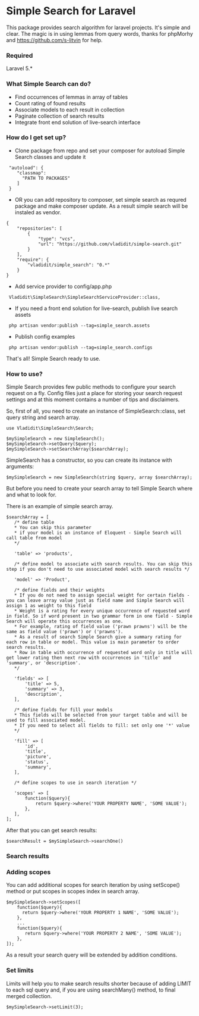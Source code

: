 # Simple Search for Laravel #
This package provides search algorithm for laravel projects. It's simple and clear. The magic is in using lemmas from query words, thanks for phpMorhy and https://github.com/s-litvin for help.

### Required ###
Laravel 5.*

### What Simple Search can do? ###

* Find occurrences of lemmas in array of tables
* Count rating of found results
* Associate models to each result in collection
* Paginate collection of search results
* Integrate front end solution of live-search interface

### How do I get set up? ###

* Clone package from repo and set your composer for autoload Simple Search classes and update it

```
 "autoload": {
    "classmap":
      "PATH TO PACKAGES"
    ]
 }
```
* OR you can add repository to composer, set simple search as requred package and make composer update. As a result simple search will be instaled as vendor.
```
{
    "repositories": [
        {
            "type": "vcs",
            "url": "https://github.com/vladidit/simple-search.git"
        }
    ],
    "require": {
        "vladidit/simple_search": "0.*"
    }
}
```
* Add service provider to config/app.php

```
 Vladidit\SimpleSearch\SimpleSearchServiceProvider::class,
```
* If you need a front end solution for live-search, publish live search assets
```
 php artisan vendor:publish --tag=simple_search.assets
```
* Publish config examples
```
 php artisan vendor:publish --tag=simple_search.configs
```

That's all! Simple Search ready to use.

### How to use? ###

Simple Search provides few public methods to configure your search request on a fly.
Config files just a place for storing your search request settings and at this moment contains a number of tips and disclaimers.

So, first of all, you need to create an instance of SimpleSearch::class, set query string and search array.

```
use Vladidit\SimpleSearch\Search;

$mySimpleSearch = new SimpleSearch();
$mySimpleSearch->setQuery($query);
$mySimpleSearch->setSearchArray($searchArray);
```

SimpleSearch has a constructor, so you can create its instance with arguments: 

```
$mySimpleSearch = new SimpleSearch(string $query, array $searchArray);
```

But before you need to create your search array to tell Simple Search where and what to look for.

There is an example of simple search array.

```
$searchArray = [
   /* define table
   * You can skip this parameter
   * if your model is an instance of Eloquent - Simple Search will call table from model
   */

   'table' => 'products',

   /* define model to associate with search results. You can skip this step if you don't need to use associated model with search results */

   'model' => 'Product',

   /* define fields and their weights
   * If you do not need to assign special weight for certain fields - you can leave array value just as field name and Simple Search will assign 1 as weight to this field
   * Weight is a rating for every unique occurrence of requested word in field. So if word present in two grammar form in one field - Simple Search will operate this occurrences as one.
   * For example, rating of field value ('prawn prawns') will be the same as field value ('prawn') or ('prawns').
   * As a result of search Simple Search give a summary rating for each row in table or model. This value is main parameter to order search results.
   * Row in table with occurrence of requested word only in title will get lower rating then next row with occurrences in 'title' and 'summary', or 'description'.
   */

   'fields' => [
       'title' => 5,
       'summary' => 3,
       'description',
   ],

   /* define fields for fill your models
   * This fields will be selected from your target table and will be used to fill associated model.
   * If you need to select all fields to fill: set only one '*' value
   */

   'fill' => [
       'id',
       'title',
       'picture',
       'status',
       'summary',
   ],

   /* define scopes to use in search iteration */

   'scopes' => [
       function($query){
           return $query->where('YOUR PROPERTY NAME', 'SOME VALUE');
       },
   ],
];   
```

After that you can get search results: 

```
$searchResult = $mySimpleSearch->searchOne()
```

### Search results ###


### Adding scopes ###

You can add additional scopes for search iteration by using setScope() method or put scopes in scopes index in search array.
```
$mySimpleSearch->setScopes([
    function($query){
      return $query->where('YOUR PROPERTY 1 NAME', 'SOME VALUE');
    },
    ...
    function($query){
       return $query->where('YOUR PROPERTY 2 NAME', 'SOME VALUE');
    },
]);
```
As a result your search query will be extended by addition conditions.

### Set limits ###

Limits will help you to make search results shorter because of adding LIMIT to each sql query and, if you are using searchMany() method, to final merged collection.
```
$mySimpleSearch->setLimit(3);
```
